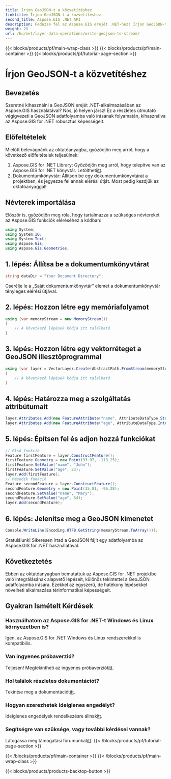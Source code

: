 ```yaml
---
title: Írjon GeoJSON-t a közvetítéshez
linktitle: Írjon GeoJSON-t a közvetítéshez
second_title: Aspose.GIS .NET API
description: Fedezze fel az Aspose.GIS erejét .NET-hez! Írjon GeoJSON-t a problémamentes adatfolyamhoz. Töltse le most a zökkenőmentes térinformatikai integráció érdekében.
weight: 25
url: /hu/net/layer-data-operations/write-geojson-to-stream/
---
```


{{< blocks/products/pf/main-wrap-class >}}
{{< blocks/products/pf/main-container >}}
{{< blocks/products/pf/tutorial-page-section >}}

# Írjon GeoJSON-t a közvetítéshez

## Bevezetés
Szeretné kihasználni a GeoJSON erejét .NET-alkalmazásában az Aspose.GIS használatával? Nos, jó helyen jársz! Ez a részletes útmutató végigvezeti a GeoJSON adatfolyamba való írásának folyamatán, kihasználva az Aspose.GIS for .NET robusztus képességeit.
## Előfeltételek
Mielőtt belevágnánk az oktatóanyagba, győződjön meg arról, hogy a következő előfeltételek teljesülnek:
1. Aspose.GIS for .NET Library: Győződjön meg arról, hogy telepítve van az Aspose.GIS for .NET könyvtár. Letöltheti[itt](https://releases.aspose.com/gis/net/).
2. Dokumentumkönyvtár: Állítson be egy dokumentumkönyvtárat a projektben, és jegyezze fel annak elérési útját.
Most pedig kezdjük az oktatóanyaggal!
## Névterek importálása
Először is, győződjön meg róla, hogy tartalmazza a szükséges névtereket az Aspose.GIS funkciók eléréséhez a kódban:
```csharp
using System;
using System.IO;
using System.Text;
using Aspose.Gis;
using Aspose.Gis.Geometries;
```
## 1. lépés: Állítsa be a dokumentumkönyvtárat
```csharp
string dataDir = "Your Document Directory";
```
Cserélje le a „Saját dokumentumkönyvtár” elemet a dokumentumkönyvtár tényleges elérési útjával.
## 2. lépés: Hozzon létre egy memóriafolyamot
```csharp
using (var memoryStream = new MemoryStream())
{
    // A következő lépések kódja itt található
}
```
## 3. lépés: Hozzon létre egy vektorréteget a GeoJSON illesztőprogrammal
```csharp
using (var layer = VectorLayer.Create(AbstractPath.FromStream(memoryStream), Drivers.GeoJson))
{
    // A következő lépések kódja itt található
}
```
## 4. lépés: Határozza meg a szolgáltatás attribútumait
```csharp
layer.Attributes.Add(new FeatureAttribute("name", AttributeDataType.String));
layer.Attributes.Add(new FeatureAttribute("age", AttributeDataType.Integer));
```
## 5. lépés: Építsen fel és adjon hozzá funkciókat
```csharp
// Első funkció
Feature firstFeature = layer.ConstructFeature();
firstFeature.Geometry = new Point(33.97, -118.25);
firstFeature.SetValue("name", "John");
firstFeature.SetValue("age", 23);
layer.Add(firstFeature);
// Második funkció
Feature secondFeature = layer.ConstructFeature();
secondFeature.Geometry = new Point(35.81, -96.28);
secondFeature.SetValue("name", "Mary");
secondFeature.SetValue("age", 54);
layer.Add(secondFeature);
```
## 6. lépés: Jelenítse meg a GeoJSON kimenetet
```csharp
Console.WriteLine(Encoding.UTF8.GetString(memoryStream.ToArray()));
```
Gratulálunk! Sikeresen írtad a GeoJSON fájlt egy adatfolyamba az Aspose.GIS for .NET használatával.
## Következtetés
Ebben az oktatóanyagban bemutattuk az Aspose.GIS for .NET projektbe való integrálásának alapvető lépéseit, különös tekintettel a GeoJSON adatfolyamba írására. Ezekkel az egyszerű, de hatékony lépésekkel növelheti alkalmazása térinformatikai képességeit.
## Gyakran Ismételt Kérdések
### Használhatom az Aspose.GIS for .NET-t Windows és Linux környezetben is?
Igen, az Aspose.GIS for .NET Windows és Linux rendszerekkel is kompatibilis.
### Van ingyenes próbaverzió?
 Teljesen! Megtekintheti az ingyenes próbaverziót[itt](https://releases.aspose.com/).
### Hol találok részletes dokumentációt?
 Tekintse meg a dokumentációt[itt](https://reference.aspose.com/gis/net/).
### Hogyan szerezhetek ideiglenes engedélyt?
 Ideiglenes engedélyek rendelkezésre állnak[itt](https://purchase.aspose.com/temporary-license/).
### Segítségre van szüksége, vagy további kérdései vannak?
 Látogassa meg támogatási fórumunkat[itt](https://forum.aspose.com/c/gis/33).
{{< /blocks/products/pf/tutorial-page-section >}}

{{< /blocks/products/pf/main-container >}}
{{< /blocks/products/pf/main-wrap-class >}}

{{< blocks/products/products-backtop-button >}}
